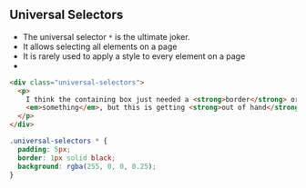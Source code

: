 ## Universal Selectors

- The universal selector `*` is the ultimate joker.
- It allows selecting all elements on a page
- It is rarely used to apply a style to every element on a page
-

```html
<div class="universal-selectors">
  <p>
    I think the containing box just needed a <strong>border</strong> or
    <em>something</em>, but this is getting <strong>out of hand</strong>!
  </p>
</div>
```

```css
.universal-selectors * {
  padding: 5px;
  border: 1px solid black;
  background: rgba(255, 0, 0, 0.25);
}
```
